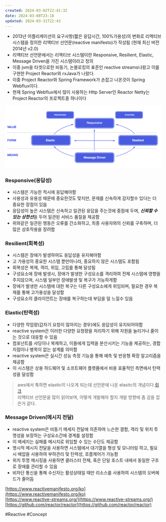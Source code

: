 ```yaml
---
created: 2024-03-02T22:41:32
date: 2024-03-08T23:18
updated: 2024-03-31T22:43
---
```

- 2013년 어플리케이션의 요구사항(짧은 응답시간, 100%가용성)의 변화로 리액티브 시스템을 정의한 리액티브 선언문(reactive manifesto)가 작성됨 (현재 최신 버전 2014년 v2.0)
- 리액티브 선언문에서는 리액티브 시스템이란 Responsive, Resilient, Elastic, Message Driven을 가진 시스템이라고 정의
- 이중 jvm을 타겟으로한 비동기, 논블로킹의 표준인 reactive streams나왔고 이를 구현한 Project Reactor와 rxJava가 나왔다.
- 이중 Project Reactor와 Spring Framework가 손잡고 나온것이 Spring Webflux이다.
- 현재 Spring Webflux에서 많이 사용하는 Http Server인 Reactor Netty는 Project Reactor의 프로젝트중 하나이다

![Pasted image 20231214232659](real-resource-image/Pasted%20image%2020231214232659.png)
### Responsive(응답성)
- 시스템은 가능한 적시에 응답해야함
- 사용성과 유용성 때문에 중요한것도 맞지만, 문제를 신속하게 감지할수 있다는 더 중요한 장점이 있음
- 응답성이 높은 시스템은 신속하고 일관된 응답을 주는것에 중점에 두며, ***신뢰할 수 있는 상한선***을 두어 일관된 서비스 품질을 제공함
- 위와같은 일관된 행동은 오류를 간소화하고, 최종 사용자와의 신뢰를 구축하며, 더 많은 상호작용을 장려함
### Resilient(회복성)
- 시스템은 장애가 발생하여도 응답성을 유지해야함
- 고 가용성의 중요한 시스템 뿐만아니라, 중요하지 않은 시스템도 포함됨
- 회복성은 복제, 격리, 위임, 고립를 통해 달성됨
- 구성요소에 장애 발생시, 장애가 발생한 구성요소를 격리하여 전체 시스템에 영향을 주지않으며, 시스템 일부만 장애발생 및 복구가 가능하게함
- 장애가 발생한 시스템에 대한 복구는 다른 구성요소에게 위임되며, 필요한 경우 복제를 통해 고가용성을 달성함
- 구성요소의 클라이언트는 장애를 복구하는데 부담을 덜 느낄수 있음
### Elastic(탄력성)
- 다양한 작업량(갑자기 요청이 많아지는 경우)에도 응답성이 유지되어야함
- reactive system은 이러한 다양한 요청량을 처리하기 위해 자원을 늘리거나 줄이는 것으로 대응할 수 있음
- 컴포넌트를 샤딩이나 복제하고, 이들에게 입력을 분산시키는 기능을 제공하는, 경합지점이나 병목이 없는 설계를 의미함
- reactive system은 실시간 성능 측정 기능을 통해 예측 및 반응형 확장 알고리즘을 제공함
- 이 시스템은 상용 하드웨어 및 소프트웨어 플랫폼에서 비용 효율적인 측면에서 탄력성을 달성함

> aws에서 툭하면 elastic이 나오게 되는데 선언문에 나온 elasitc의 개념이다.[링크](https://wa.aws.amazon.com/wellarchitected/2020-07-02T19-33-23/wat.concept.elasticity.en.html)  
> 리액티브 선언문을 많이 읽어보며, 어떻게 개발해야 할지 개발 방향에 좀 감을 잡은거 같다.
### Message Driven(메시지 전달)
- reactive system은 비동기 메세지 전달에 의존하여 느슨한 결함, 격리 및 위치 투명성을 보장하는 구성요소간에 경계를 설정함
- 이 메세지는 실패를 메시지로 위임할 수 있는 수단도 제공함
- 명시적 메시지 전달을 사용하면 시스템에서 대기열을 형성 및 모니터링 하고, 필요시 배압을 사용하여 부하관리 및 탄력성, 흐름제어가 가능함
- 위치 투명 메시징을 사용하면 클러스터 전체, 혹은 단일 호스트 내에서 동일한 구조로 장애를 관리할 수 있음
- 비차단 통신을 통해 수신자는 활성상태일 때만 리소스를 사용하여 시스템의 오버헤드가 줄어듬



[https://www.reactivemanifesto.org/ko](https://www.reactivemanifesto.org/ko)  
[https://www.reactive-streams.org/](https://www.reactive-streams.org/)  
[https://github.com/reactor/reactor](https://github.com/reactor/reactor)

#Reactive 
#Concept 